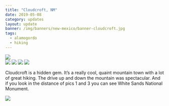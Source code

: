 ```yaml
---
title: "Cloudcroft, NM"
date: 2019-05-08
category: updates
layout: update
banner: /img/banners/new-mexico/banner-cloudcroft.jpg
tags: 
  - alamogordo
  - hiking
---
```


<img src="{{ site.cdn }}/img/updates/new-mexico/cloudcroft/cloudcroft-sign.jpg">

<div class="img-slider">
    <img src="{{ site.cdn }}/img/updates/new-mexico/cloudcroft/cc-1.jpg">
    <img src="{{ site.cdn }}/img/updates/new-mexico/cloudcroft/cc-2.jpg">
    <img src="{{ site.cdn }}/img/updates/new-mexico/cloudcroft/cc-3.jpg">
    <img src="{{ site.cdn }}/img/updates/new-mexico/cloudcroft/cc-4.jpg">
</div>

<p>
    Cloudcroft is a hidden gem. It’s a really cool, quaint mountain town with a lot of great hiking. The drive up and down the mountain was spectacular. And if you look in the distance of pics 1 and 3 you can see White Sands National Monument.
</p>

<img src="{{ site.cdn }}/img/updates/new-mexico/cloudcroft/cloudcroft.jpg">